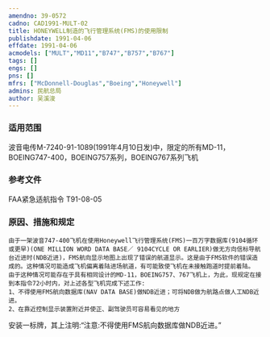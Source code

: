```yaml
---
amendno: 39-0572  
cadno: CAD1991-MULT-02  
title: HONEYWELL制造的飞行管理系统(FMS)的使用限制  
publishdate: 1991-04-06  
effdate: 1991-04-06  
acmodels: ["MULT","MD11","B747","B757","B767"]  
tags: []  
engs: []  
pns: []  
mfrs: ["McDonnell-Douglas","Boeing","Honeywell"]  
admins: 民航总局  
author: 吴溪浚  
---
```

  
### 适用范围  
波音电传M-7240-91-1089(1991年4月10日发)中，限定的所有MD-11，BOEING747-400，BOEING757系列，BOEING767系列飞机  
  
<!--more-->  
### 参考文件  
  FAA紧急适航指令 T91-08-05  
  
### 原因、措施和规定  
    由于一架波音747-400飞机在使用Honeywell飞行管理系统(FMS)一百万字数据库(9104循环或更早)(ONE MILLION WORD DATA BASE／ 9104CYCLE OR EARLIER)做无方向信标导航台近进时(NDB近进)，FMS航向显示地图上出现了错误的航道显示。这是由于FMS软件的错误造成的。这种情况可能造成飞机偏离着陆进场航道，有可能致使飞机在未接触跑道时提前着陆。  
    由于这种情况可能存在于具有相同设计的MD-11，BOEING757、767飞机上，为此，现规定在接到本指令72小时内，对上述各型飞机完成下述工作:  
    1、不得使用FMS航向数据库(NAV DATA BASE)做NDB近进；可将NDB做为航路点做人工NDB近进。  
    2、在靠近控制显示装置附近并使正、副驾驶员可容易看见的地方  
      
安装一标牌，其上注明:“注意:不得使用FMS航向数据库做NDB近进。”  
